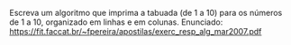  Escreva um algoritmo que imprima a tabuada (de 1 a 10) para os números de 
1 a 10, organizado em linhas e em colunas. 
Enunciado: https://fit.faccat.br/~fpereira/apostilas/exerc_resp_alg_mar2007.pdf

